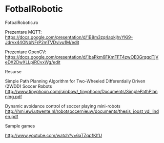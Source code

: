 FotbalRobotic
=============

FotbalRobotic.ro

Prezentare MQTT:   https://docs.google.com/presentation/d/1B8m3zq4aokjhvYKi9-Jdrvx44ONbNFrP2mTVDvivu1M/edit

Prezentare OpenCV: https://docs.google.com/presentation/d/1baPkm6FKmFFT4zwOE0GrqqdTjVeDX2DwXLLpiRCvxWg/edit


Resurse 

Simple Path Planning Algorithm for Two-Wheeled Differentially Driven (2WDD) Soccer Robots
http://www.tinyphoon.com/rainbow/_tinyphoon/Documents/SimplePathPlanning.pdf

Dynamic avoidance control of soccer playing mini-robots
http://hmi.ewi.utwente.nl/robotsoccernieuw/documents/thesis_joost_vd_linden.pdf

Sample games

http://www.youtube.com/watch?v=6aTZqpfKIfU